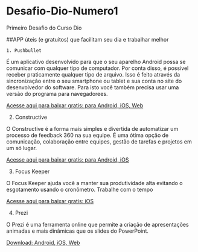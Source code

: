 # Desafio-Dio-Numero1
Primeiro Desafio do Curso Dio

##APP úteis (e gratuitos) que facilitam seu dia e trabalhar melhor

    1. Pushbullet

É um aplicativo desenvolvido para que o seu aparelho Android possa se comunicar com qualquer
tipo de computador. Por conta disso, é possível receber praticamente qualquer tipo de arquivo.
Isso é feito através da sincronização entre o seu smartphone ou tablet e sua conta no site
do desenvolvedor do software. Para isto você também precisa usar uma versão do programa
para navegadorees.

[Acesse aqui para baixar gratis: para Android, iOS, Web](https://play.google.com/store/apps/details?id=com.pushbullet.androi)

   2. Constructive

O Constructive é a forma mais simples e divertida de automatizar um processo de feedback 360 na sua equipe. 
É uma ótima opção de comunicação, colaboração entre equipes, gestão de tarefas e projetos em um só lugar.

[Acesse aqui para baixar gratis: para Android, iOS](https://play.google.com/store/apps/details?id=it.runrun.constructive&referrer=utm_source%3Dlanding%26utm_medium%3Dhomepage)

3. Focus Keeper

O Focus Keeper ajuda você a manter sua produtividade alta evitando o esgotamento usando o cronômetro.
Trabalhe com o tempo

[Acesse aqui para baixar gratis: iOS](https://apps.apple.com/us/app/pomodoro-keeper-timer-that/id830466924?ign-mpt=uo%3D4)

4. Prezi

O Prezi é uma ferramenta online que permite a criação de apresentações animadas e mais dinâmicas
que os slides do PowerPoint.

[Download: Android, iOS, Web](https://play.google.com/store/apps/details?id=com.prezi.android)
